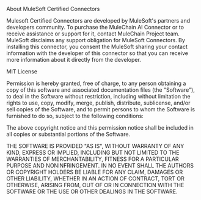 About MuleSoft Certified Connectors

Mulesoft Certified Connectors are developed by MuleSoft's partners and developers community. To purchase the MuleChain AI Connector or to receive assistance or support for it, contact MuleChain Project team. MuleSoft disclaims any support obligation for MuleSoft Connectors.
By installing this connector, you consent the MuleSoft sharing your contact information with the developer of this connector so that you can receive more information about it directly from the developer.

MIT License

Permission is hereby granted, free of charge, to any person obtaining a copy of this software and associated documentation files (the "Software"), to deal in the Software without restriction, including without limitation the rights to use, copy, modify, merge, publish, distribute, sublicense, and/or sell copies of the Software, and to permit persons to whom the Software is furnished to do so, subject to the following conditions:

The above copyright notice and this permission notice shall be included in all copies or substantial portions of the Software.

THE SOFTWARE IS PROVIDED "AS IS", WITHOUT WARRANTY OF ANY KIND, EXPRESS OR IMPLIED, INCLUDING BUT NOT LIMITED TO THE WARRANTIES OF MERCHANTABILITY, FITNESS FOR A PARTICULAR PURPOSE AND NONINFRINGEMENT. IN NO EVENT SHALL THE AUTHORS OR COPYRIGHT HOLDERS BE LIABLE FOR ANY CLAIM, DAMAGES OR OTHER LIABILITY, WHETHER IN AN ACTION OF CONTRACT, TORT OR OTHERWISE, ARISING FROM, OUT OF OR IN CONNECTION WITH THE SOFTWARE OR THE USE OR OTHER DEALINGS IN THE SOFTWARE.
